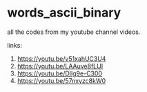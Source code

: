 # words_ascii_binary
all the codes from my youtube channel videos.

links:
1) https://youtu.be/v51xahUC3U4
2) https://youtu.be/LAAuve8fLUI
3) https://youtu.be/DIlg9e-C300
4) https://youtu.be/57nxyzc8kW0
